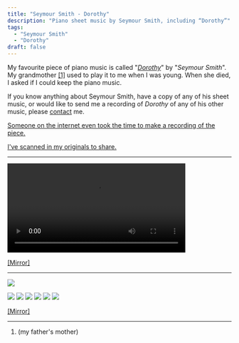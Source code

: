 ```yaml
---
title: "Seymour Smith - Dorothy"
description: "Piano sheet music by Seymour Smith, including “Dorothy”"
tags:
  - "Seymour Smith"
  - "Dorothy"
draft: false
---
```


My favourite piece of piano music is called
"[_Dorothy_](https://en.wikipedia.org/wiki/Dorothy)" by "_Seymour Smith_". My
grandmother [[1]](#footnotes[1]) used to play it to me when I was young. When
she died, I asked if I could keep the piano music.

If you know anything about Seymour Smith, have a copy of any of his sheet music,
or would like to send me a recording of _Dorothy_ of any of his other music,
please [contact](/contact/) me.

[Someone on the internet even took the time to make a recording of the piece.](#video)

[I've scanned in my originals to share.](#leona)

<hr />

<a name="video"></a>
<video width="400" controls>
	<source src="Dorothy-zlMsfqNu81A.webm" type="video/webm">
	Your browser does not support HTML5 video.
</video>

[[Mirror]](https://www.youtube.com/watch?v=zlMsfqNu81A&html5=1)

<hr />

<a name="leona"></a>
<a alt="front cover" href="leona/Seymour Smith - Dorothy - 1.jpg"><img src="leona/Seymour Smith - Dorothy - 1.jpg"></a>
<!-- page two is blank -->
<a alt="page 3" href="leona/Seymour Smith - Dorothy - 3.jpg"><img src="leona/Seymour Smith - Dorothy - 3.jpg"></a>
<a alt="page 4" href="leona/Seymour Smith - Dorothy - 4.jpg"><img src="leona/Seymour Smith - Dorothy - 4.jpg"></a>
<a alt="page 5" href="leona/Seymour Smith - Dorothy - 5.jpg"><img src="leona/Seymour Smith - Dorothy - 5.jpg"></a>
<a alt="page 6" href="leona/Seymour Smith - Dorothy - 6.jpg"><img src="leona/Seymour Smith - Dorothy - 6.jpg"></a>
<a alt="page 7" href="leona/Seymour Smith - Dorothy - 7.jpg"><img src="leona/Seymour Smith - Dorothy - 7.jpg"></a>
<a alt="back cover" href="leona/Seymour Smith - Dorothy - 8.jpg"><img src="leona/Seymour Smith - Dorothy - 8.jpg"></a>

[[Mirror]](https://imgur.com/a/AGvCl)

<hr />
<ol>
	<li><a name="footnotes[1]"></a>(my father's mother)</li>
</ol>
